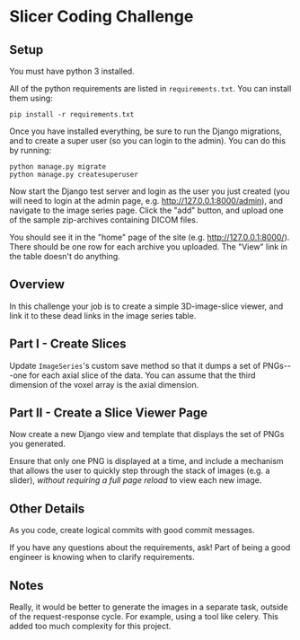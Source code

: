 # Slicer Coding Challenge

## Setup

You must have python 3 installed.

All of the python requirements are listed in `requirements.txt`.  You can install them using:

    pip install -r requirements.txt

Once you have installed everything, be sure to run the Django migrations, and
to create a super user (so you can login to the admin).  You can do this by running:

    python manage.py migrate
    python manage.py createsuperuser

Now start the Django test server and login as the user you just created (you
will need to login at the admin page, e.g. http://127.0.0.1:8000/admin), and
navigate to the image series page.  Click the "add" button, and upload one of
the sample zip-archives containing DICOM files.

You should see it in the "home" page of the site (e.g. http://127.0.0.1:8000/).  There
should be one row for each archive you uploaded.  The "View" link in the table
doesn't do anything.

## Overview

In this challenge your job is to create a simple 3D-image-slice viewer, and
link it to these dead links in the image series table.

## Part I - Create Slices

Update `ImageSeries`'s custom save method so that it dumps a set of PNGs---one
for each axial slice of the data.  You can assume that the third dimension of
the voxel array is the axial dimension.

## Part II - Create a Slice Viewer Page

Now create a new Django view and template that displays the set of PNGs you generated.

Ensure that only one PNG is displayed at a time, and include a mechanism that
allows the user to quickly step through the stack of images (e.g. a slider),
*without requiring a full page reload* to view each new image.

## Other Details

As you code, create logical commits with good commit messages.

If you have any questions about the requirements, ask!  Part of being a good
engineer is knowing when to clarify requirements.

## Notes

Really, it would be better to generate the images in a separate task, outside
of the request-response cycle.  For example, using a tool like celery.  This
added too much complexity for this project.
